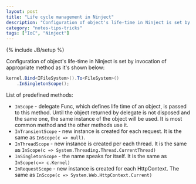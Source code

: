 ```yaml
---
layout: post
title: "Life cycle management in Ninject"
description: "Configuration of object's life-time in Ninject is set by invocation of appropriate method as it's shown below"
category: "notes-tips-tricks"
tags: ["IoC", "Ninject"]
---
```

{% include JB/setup %}

Configuration of object's life-time in Ninject is set by invocation of appropriate method as it's shown below:

```csharp
kernel.Bind<IFileSystem>().To<FileSystem>()
    .InSingletonScope();
```

List of predefined methods:

* `InScope` - delegate Func, which defines life time of an object, is passed to this method. Until the object returned by delegate is not disposed and the same one, the same instance of the object will be used. It is most common method and the other methods use it.
* `InTransientScope` - new instance is created for each request. It is the same as `InScope(c => null)`.
* `InThreadScope` - new instance is created per each thread. It is the same as `InScope(c => System.Threading.Thread.CurrentThread)`
* `InSingletonScope` - the name speaks for itself. It is the same as `InScope(c=> c.Kernel)`
* `InRequestScope` - new instance is created for each HttpContext. The same as `InScope(c => System.Web.HttpContext.Current)`
